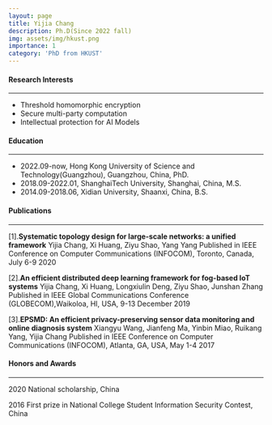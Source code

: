 ```yaml
---
layout: page
title: Yijia Chang
description: Ph.D(Since 2022 fall)
img: assets/img/hkust.png
importance: 1
category: 'PhD from HKUST'
---
```


#### Research Interests
---
- Threshold homomorphic encryption 
- Secure multi-party computation
- Intellectual protection for AI Models

#### Education
---
- 2022.09-now, Hong Kong University of Science and Technology(Guangzhou), Guangzhou, China, PhD.
- 2018.09-2022.01, ShanghaiTech University, Shanghai, China, M.S.
- 2014.09-2018.06, Xidian University, Shaanxi, China, B.S.

#### Publications
---
[1].**Systematic topology design for large-scale networks: a unified framework**
    Yijia Chang, Xi Huang, Ziyu Shao, Yang Yang
Published in IEEE Conference on Computer Communications (INFOCOM), Toronto, Canada, July 6-9 2020

[2].**An efficient distributed deep learning framework for fog-based IoT systems**
    Yijia Chang, Xi Huang, Longxiulin Deng, Ziyu Shao, Junshan Zhang
   Published in IEEE Global Communications Conference (GLOBECOM),Waikoloa, HI, USA,  9-13 December 2019

[3].**EPSMD: An efficient privacy-preserving sensor data monitoring and online diagnosis system**
Xiangyu Wang, Jianfeng Ma, Yinbin Miao, Ruikang Yang, Yijia Chang
Published in IEEE Conference on Computer Communications (INFOCOM), Atlanta, GA, USA, May 1-4 2017

#### Honors and Awards
---
2020 National scholarship, China

2016 First prize in National College Student Information Security Contest, China
